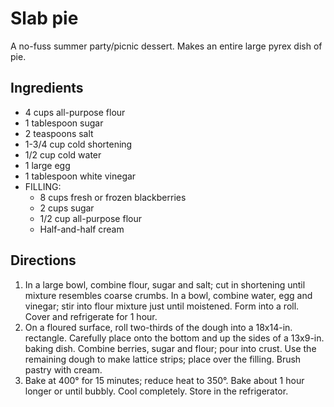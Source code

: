 # Slab pie

A no-fuss summer party/picnic dessert. Makes an entire large pyrex dish of pie.

## Ingredients

* 4 cups all-purpose flour
* 1 tablespoon sugar
* 2 teaspoons salt
* 1-3/4 cup cold shortening
* 1/2 cup cold water
* 1 large egg
* 1 tablespoon white vinegar
* FILLING:
  * 8 cups fresh or frozen blackberries
  * 2 cups sugar
  * 1/2 cup all-purpose flour
  * Half-and-half cream

## Directions

1. In a large bowl, combine flour, sugar and salt; cut in shortening until mixture resembles coarse crumbs. In a bowl, combine water, egg and vinegar; stir into flour mixture just until moistened. Form into a roll. Cover and refrigerate for 1 hour.
2. On a floured surface, roll two-thirds of the dough into a 18x14-in. rectangle. Carefully place onto the bottom and up the sides of a 13x9-in. baking dish. Combine berries, sugar and flour; pour into crust. Use the remaining dough to make lattice strips; place over the filling. Brush pastry with cream.
3. Bake at 400° for 15 minutes; reduce heat to 350°. Bake about 1 hour longer or until bubbly. Cool completely. Store in the refrigerator.
